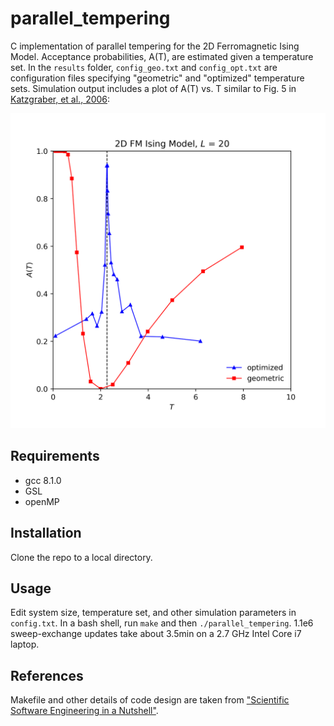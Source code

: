 # parallel_tempering

C implementation of parallel tempering for the 2D Ferromagnetic Ising Model.  Acceptance probabilities, A(T), are estimated given a temperature set.  In the ```results``` folder, ```config_geo.txt``` and ```config_opt.txt``` are configuration files specifying "geometric" and "optimized" temperature sets.  Simulation output includes a plot of A(T) vs. T similar to Fig. 5 in [Katzgraber, et al., 2006](https://arxiv.org/abs/cond-mat/0602085): 

<img src="results/fig5_reproduction.png" width="600px"/>

## Requirements

- gcc 8.1.0
- GSL
- openMP

## Installation

Clone the repo to a local directory.

## Usage

Edit system size, temperature set, and other simulation parameters in ```config.txt```.  In a bash shell, run ```make``` and then ```./parallel_tempering```.  1.1e6 sweep-exchange updates take about 3.5min on a 2.7 GHz Intel Core i7 laptop.

## References

Makefile and other details of code design are taken from ["Scientific Software Engineering in a Nutshell"](https://arxiv.org/abs/0905.1628).
